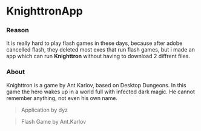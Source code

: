 # KnighttronApp
### Reason
It is really hard to play flash games in these days, because after adobe cancelled flash, they deleted most exes that run flash games, but i made an app which can run **Knighttron** without having to download 2 diffrent files.

### About
Knighttron is a game by Ant Karlov, based on Desktop Dungeons. In this game the hero wakes up in a world full with infected dark magic. He cannot remember anything, not even his own name.

> Application by dyz

> Flash Game by Ant.Karlov
